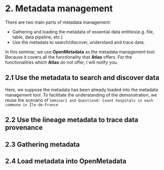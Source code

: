 # 2. Metadata management 

There are two main parts of metadata management:
 - Gathering and loading the metadata of essential data entities(e.g. file, table, data pipeline, etc.)
 - Use the metadata to search/discover, understand and trace data.

In this seminar, we use **OpenMetadata** as the metadata management tool. Because it covers all
the functionality that **Atlas** offers. For the functionalities which **Atlas** do not offer, I will
notify you. 

## 2.1 Use the metadata to search and discover data

Here, we suppose the metadata has been already loaded into the metadata management tool. To facilitate the understanding 
of the demonstration, we reuse the scenario of `Seminar1 and Question4: Count hospitals in each commune in Île-de-France`  


## 2.2 Use the lineage metadata to trace data provenance 

## 2.3 Gathering metadata

## 2.4 Load metadata into OpenMetadata